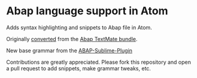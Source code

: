 # Abap language support in Atom

Adds syntax highlighting and snippets to Abap file in Atom.

Originally [converted](http://atom.io/docs/latest/converting-a-text-mate-bundle)
from the [Abap TextMate bundle](https://github.com/pvl/abap.tmbundle).

New base grammar from the [ABAP-Sublime-Plugin](https://github.com/PavelJaros/ABAP-Sublime-Plugin)

Contributions are greatly appreciated. Please fork this repository and open a
pull request to add snippets, make grammar tweaks, etc.
